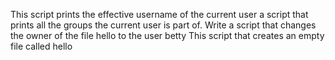 This script prints the effective username of the current user
a script that prints all the groups the current user is part of.
Write a script that changes the owner of the file hello to the user betty
This script that creates an empty file called hello
